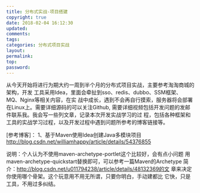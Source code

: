 ```yaml
---
title: 分布式实战-项目搭建
copyright: true
date: 2018-02-04 16:12:30
updated:
comments:
tags:
categories: 分布式项目实战
layout:
permalink:
top:
password:
---
```


从今天开始将进行为期大约一周到半个月的分布式项目实战，主要参考淘淘商城的架构，开发
工具采用Idea，里面会牵扯到sso、redis、dubbo、SSM框架、MQ、Nginx等相关内容，在实
战中成长，遇到不会再自行摸索，服务器将会部署在Linux上。需要详细源码的可以关注Github,
需要详细视频包括开发问题的发邮件联系我。我会写一些列文章，记录本次开发实战学习的过
程，包括各种框架和工具的实战学习过程，以及开发过程中遇到问题所参考的博客链接等。
<!-- more -->

[参考博客]：
1、基于Maven使用Idea创建Java多模块项目
http://blog.csdn.net/williamhappy/article/details/54376855

说明：个人认为不使用maven-archetype-portlet这个比较好，会有点小问题
用maven-archetype-quickstart替换即可，可以参考一篇Maven的Archetype
简介：http://blog.csdn.net/u011794238/article/details/48132369的文
章来决定你使用哪个骨架。这个玩意用不用无所谓，只要你明白，手动建都比
它快，只是工具，不用过多纠结。
